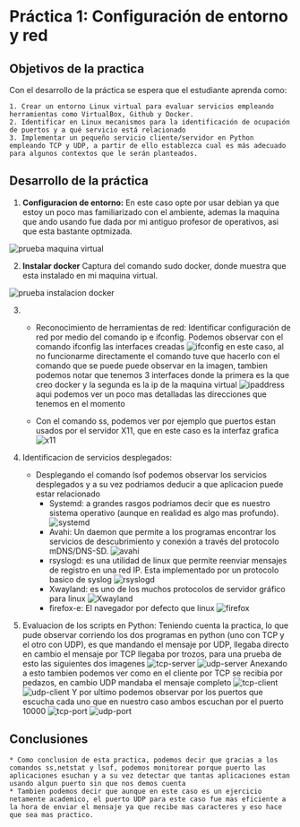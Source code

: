 <!--Headings -->

# **Práctica 1: Configuración de entorno y red**

## **Objetivos de la practica**

Con el desarrollo de la práctica se espera que el estudiante aprenda como:

    1. Crear un entorno Linux virtual para evaluar servicios empleando herramientas como VirtualBox, Github y Docker.
    2. Identificar en Linux mecanismos para la identificación de ocupación de puertos y a qué servicio está relacionado
    3. Implementar un pequeño servicio cliente/servidor en Python empleando TCP y UDP, a partir de ello establezca cual es más adecuado para algunos contextos que le serán planteados.

## **Desarrollo de la práctica**

1. **Configuracion de entorno:** En este caso opte por usar debian ya que estoy un poco mas familiarizado con  el ambiente, ademas la maquina que ando usando fue dada por mi antiguo profesor de operativos, asi que esta bastante optmizada.

![prueba maquina virtual](Practica1/resources/debian.png)

2. **Instalar docker** Captura del comando sudo docker, donde muestra que esta instalado en mi maquina virtual.

![prueba instalacion docker](/resources/sudo-docker.png)

3. 
    * Reconocimiento de herramientas de red: Identificar configuración de red por medio del comando ip e ifconfig. 
    Podemos observar con el comando ifconfig las interfaces creadas ![ifconfig](/resources/ifconfig.png)
    en este caso, al no funcionarme directamente el comando tuve que hacerlo con el comando que se puede puede observar en la imagen, tambien podemos notar que tenemos 3 interfaces donde la primera es la que creo docker y la segunda es la ip de la maquina virtual
    ![ipaddress](/resources/ipaddress.png)
    aqui podemos ver un poco mas detalladas las direcciones que tenemos en el momento

    * Con el comando ss, podemos ver por ejemplo que puertos estan usados por el servidor X11, que en este caso es la interfaz grafica 
    ![x11](/resources/x11.png)

4. Identificacion de servicios desplegados: 
    * Desplegando el comando lsof podemos observar los servicios desplegados y a su vez podriamos deducir a que aplicacion puede estar relacionado
        * Systemd: a grandes rasgos podriamos decir que es nuestro sistema operativo (aunque en realidad es algo mas profundo).
        ![systemd](/resources/systemd.png)
        * Avahi: Un daemon que permite a los programas encontrar los servicios de descubrimiento y conexión a través del protocolo mDNS/DNS-SD.
        ![avahi](/resources/avahi.png)
        * rsyslogd: es una utilidad de linux que permite reenviar mensajes de registro en una red IP. Esta implementado por un protocolo basico de syslog
        ![rsyslogd](/resources/rsyslogd.png)
        * Xwayland: es uno de los muchos protocolos de servidor gráfico para linux
        ![Xwayland](/resources/xwayland.png)
        * firefox-e: El navegador por defecto que linux 
        ![firefox](/resources/firefox.png)

5. Evaluacion de los scripts en Python:
    Teniendo cuenta la practica, lo que pude observar corriendo los dos programas en python (uno con TCP y el otro con UDP), es que mandando el mensaje por UDP, llegaba directo en cambio el mensaje por TCP llegaba por trozos, para una prueba de esto las siguientes dos imagenes
    ![tcp-server](/resources/TCP-server.png)
    ![udp-server](/resources/UDP-server.png)
    Anexando a esto tambien podemos ver como en el cliente por TCP se recibia por pedazos, en cambio UDP mandaba el mensaje completo
    ![tcp-client](/resources/TCP-client.png)
    ![udp-client](/resources/UDP-client.png)
    Y por ultimo podemos observar por los puertos que escucha cada uno que en nuestro caso ambos escuchan por el puerto 10000
    ![tcp-port](/resources/TCP-port.png)
    ![udp-port](/resources/UDP-port.png)

## Conclusiones

    * Como conclusion de esta practica, podemos decir que gracias a los comandos ss,netstat y lsof, podemos monitorear porque puerto las aplicaciones esuchan y a su vez detectar que tantas aplicaciones estan usando algun puerto sin que nos demos cuenta
    * Tambien podemos decir que aunque en este caso es un ejercicio netamente academico, el puerto UDP para este caso fue mas eficiente a la hora de enviar el mensaje ya que recibe mas caracteres y eso hace que sea mas practico.
